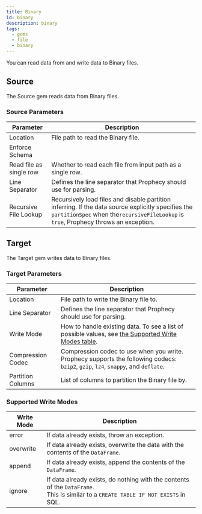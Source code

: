 ```yaml
---
title: Binary
id: binary
description: binary
tags:
  - gems
  - file
  - binary
---
```


You can read data from and write data to Binary files.

## Source

The Source gem reads data from Binary files.

### Source Parameters

| Parameter               | Description                                                                                                                                                                                |
| ----------------------- | ------------------------------------------------------------------------------------------------------------------------------------------------------------------------------------------ |
| Location                | File path to read the Binary file.                                                                                                                                                         |
| Enforce Schema          |                                                                                                                                                                                            |
| Read file as single row | Whether to read each file from input path as a single row.                                                                                                                                 |
| Line Separator          | Defines the line separator that Prophecy should use for parsing.                                                                                                                           |
| Recursive File Lookup   | Recursively load files and disable partition inferring. If the data source explicitly specifies the `partitionSpec` when the`recursiveFileLookup` is `true`, Prophecy throws an exception. |

## Target

The Target gem writes data to Binary files.

### Target Parameters

| Parameter         | Description                                                                                                                            |
| ----------------- | -------------------------------------------------------------------------------------------------------------------------------------- |
| Location          | File path to write the Binary file to.                                                                                                 |
| Line Separator    | Defines the line separator that Prophecy should use for parsing.                                                                       |
| Write Mode        | How to handle existing data. To see a list of possible values, see [the Supported Write Modes table](#supported-write-modes).          |
| Compression Codec | Compression codec to use when you write. <br/>Prophecy supports the following codecs: `bzip2`, `gzip`, `lz4`, `snappy`, and `deflate`. |
| Partition Columns | List of columns to partition the Binary file by.                                                                                       |

### Supported Write Modes

| Write Mode | Description                                                                                                                             |
| ---------- | --------------------------------------------------------------------------------------------------------------------------------------- |
| error      | If data already exists, throw an exception.                                                                                             |
| overwrite  | If data already exists, overwrite the data with the contents of the `DataFrame`.                                                        |
| append     | If data already exists, append the contents of the `DataFrame`.                                                                         |
| ignore     | If data already exists, do nothing with the contents of the `DataFrame`. <br/>This is similar to a `CREATE TABLE IF NOT EXISTS` in SQL. |
